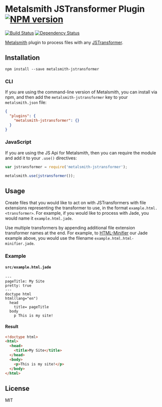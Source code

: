 # Metalsmith JSTransformer Plugin [![NPM version](https://img.shields.io/npm/v/metalsmith-jstransformer.svg)](https://www.npmjs.org/package/metalsmith-jstransformer)

[![Build Status](https://img.shields.io/travis/RobLoach/metalsmith-jstransformer/master.svg)](https://travis-ci.org/RobLoach/metalsmith-jstransformer)
[![Dependency Status](https://david-dm.org/RobLoach/metalsmith-jstransformer.png)](https://david-dm.org/RobLoach/metalsmith-jstransformer)

[Metalsmith](http://metalsmith.io) plugin to process files with any [JSTransformer](http://github.com/jstransformers).

## Installation

    npm install --save metalsmith-jstransformer

### CLI

If you are using the command-line version of Metalsmith, you can install via npm, and then add the `metalsmith-jstransformer` key to your `metalsmith.json` file:

```json
{
  "plugins": {
    "metalsmith-jstransformer": {}
  }
}
```

### JavaScript

If you are using the JS Api for Metalsmith, then you can require the module and add it to your `.use()` directives:

```js
var jstransformer = require('metalsmith-jstransformer');

metalsmith.use(jstransformer());
```

## Usage

Create files that you would like to act on with JSTransformers with file extensions representing the transformer to use, in the format `example.html.<transformer>`. For example, if you would like to process with Jade, you would name it `example.html.jade`.

Use multiple transformers by appending additional file extension transformer names at the end. For example, to [HTML-Minifier](https://github.com/jstransformers/jstransformer-html-minifier) our Jade example above, you would use the filename `example.html.html-minifier.jade`.

### Example

#### `src/example.html.jade`

```
---
pageTitle: My Site
pretty: true
---
doctype html
html(lang="en")
  head
    title= pageTitle
  body
    p This is my site!
```

#### Result

``` html
<!doctype html>
<html>
  <head>
    <title>My Site</title>
  </head>
  <body>
    <p>This is my site!</p>
  </body>
</html>
```

## License

MIT
